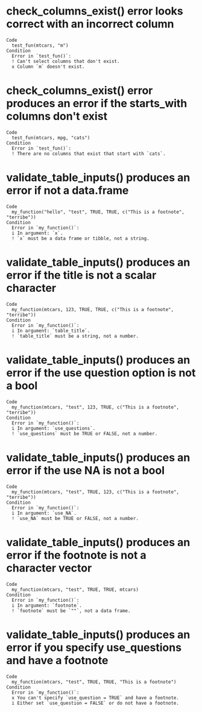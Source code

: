 # check_columns_exist() error looks correct with an incorrect column

    Code
      test_fun(mtcars, "m")
    Condition
      Error in `test_fun()`:
      ! Can't select columns that don't exist.
      x Column `m` doesn't exist.

# check_columns_exist() error produces an error if the starts_with columns don't exist

    Code
      test_fun(mtcars, mpg, "cats")
    Condition
      Error in `test_fun()`:
      ! There are no columns that exist that start with `cats`.

# validate_table_inputs() produces an error if not a data.frame

    Code
      my_function("hello", "test", TRUE, TRUE, c("This is a footnote", "terribe"))
    Condition
      Error in `my_function()`:
      i In argument: `x`.
      ! `x` must be a data frame or tibble, not a string.

# validate_table_inputs() produces an error if the title is not a scalar character

    Code
      my_function(mtcars, 123, TRUE, TRUE, c("This is a footnote", "terribe"))
    Condition
      Error in `my_function()`:
      i In argument: `table_title`.
      ! `table_title` must be a string, not a number.

# validate_table_inputs() produces an error if the use question option is not a bool

    Code
      my_function(mtcars, "test", 123, TRUE, c("This is a footnote", "terribe"))
    Condition
      Error in `my_function()`:
      i In argument: `use_questions`.
      ! `use_questions` must be TRUE or FALSE, not a number.

# validate_table_inputs() produces an error if the use NA is not a bool

    Code
      my_function(mtcars, "test", TRUE, 123, c("This is a footnote", "terribe"))
    Condition
      Error in `my_function()`:
      i In argument: `use_NA`.
      ! `use_NA` must be TRUE or FALSE, not a number.

# validate_table_inputs() produces an error if the footnote is not a character vector

    Code
      my_function(mtcars, "test", TRUE, TRUE, mtcars)
    Condition
      Error in `my_function()`:
      i In argument: `footnote`.
      ! `footnote` must be `""`, not a data frame.

# validate_table_inputs() produces an error if you specify use_questions and have a footnote

    Code
      my_function(mtcars, "test", TRUE, TRUE, "This is a footnote")
    Condition
      Error in `my_function()`:
      x You can't specify `use_question = TRUE` and have a footnote.
      i Either set `use_question = FALSE` or do not have a footnote.

